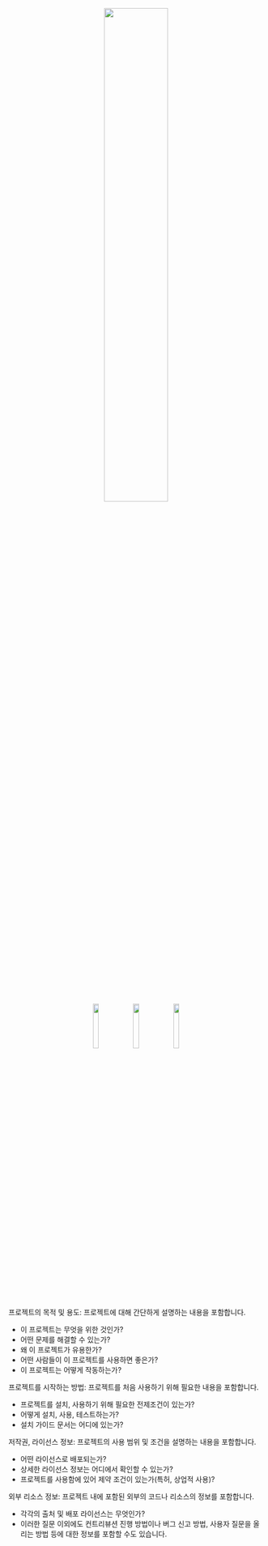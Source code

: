 <p align="center">
<img src="https://github.com/shinheylynn/storybook-multi-framework/assets/84219519/4c39a800-aa1f-41ca-bcf0-fb377b64bb53" align="center" width="50%" />
<br/>
<br/>
<img src="https://github.com/shinheylynn/storybook-multi-framework/assets/84219519/18025217-01c9-41e2-b068-bf140b31dd54" align="center" width="15%" />
<img src="https://github.com/shinheylynn/storybook-multi-framework/assets/84219519/ef44290e-e90a-4f30-a329-83020496be46" align="center" width="15%" />
<img src="https://github.com/shinheylynn/storybook-multi-framework/assets/84219519/e9a8fdf8-95fd-4c23-95ba-da8f98fef2f6" align="center" width="15%" />
</p>

프로젝트의 목적 및 용도: 프로젝트에 대해 간단하게 설명하는 내용을 포함합니다.

- 이 프로젝트는 무엇을 위한 것인가?
- 어떤 문제를 해결할 수 있는가?
- 왜 이 프로젝트가 유용한가?
- 어떤 사람들이 이 프로젝트를 사용하면 좋은가?
- 이 프로젝트는 어떻게 작동하는가?

프로젝트를 시작하는 방법: 프로젝트를 처음 사용하기 위해 필요한 내용을 포함합니다.

- 프로젝트를 설치, 사용하기 위해 필요한 전제조건이 있는가?
- 어떻게 설치, 사용, 테스트하는가?
- 설치 가이드 문서는 어디에 있는가?

저작권, 라이선스 정보: 프로젝트의 사용 범위 및 조건을 설명하는 내용을 포함합니다.

- 어떤 라이선스로 배포되는가?
- 상세한 라이선스 정보는 어디에서 확인할 수 있는가?
- 프로젝트를 사용함에 있어 제약 조건이 있는가(특허, 상업적 사용)?

외부 리소스 정보: 프로젝트 내에 포함된 외부의 코드나 리소스의 정보를 포함합니다.

- 각각의 출처 및 배포 라이선스는 무엇인가?
- 이러한 질문 이외에도 컨트리뷰션 진행 방법이나 버그 신고 방법, 사용자 질문을 올리는 방법 등에 대한 정보를 포함할 수도 있습니다.
